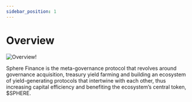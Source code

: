 ```yaml
---
sidebar_position: 1
---
```


# Overview

![Overview!](../assets/detailed-overview.png "Overview")

Sphere Finance is the meta-governance protocol that revolves around governance acquisition, treasury yield farming and building an ecosystem of yield-generating protocols that intertwine with each other, thus increasing capital efficiency and benefiting the ecosystem’s central token, $SPHERE.
